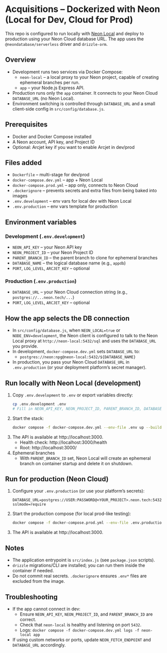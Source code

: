 # Acquisitions – Dockerized with Neon (Local for Dev, Cloud for Prod)

This repo is configured to run locally with [Neon Local](https://neon.com/docs/local/neon-local) and deploy to production using your Neon Cloud database URL. The app uses the `@neondatabase/serverless` driver and `drizzle-orm`.

## Overview
- Development runs two services via Docker Compose:
  - `neon-local` – a local proxy to your Neon project, capable of creating ephemeral branches per run.
  - `app` – your Node.js Express API.
- Production runs only the `app` container. It connects to your Neon Cloud `DATABASE_URL` (no Neon Local).
- Environment switching is controlled through `DATABASE_URL` and a small client-side config in `src/config/database.js`.

## Prerequisites
- Docker and Docker Compose installed
- A Neon account, API key, and Project ID
- Optional: Arcjet key if you want to enable Arcjet in dev/prod

## Files added
- `Dockerfile` – multi-stage for dev/prod
- `docker-compose.dev.yml` – app + Neon Local
- `docker-compose.prod.yml` – app only, connects to Neon Cloud
- `.dockerignore` – prevents secrets and extra files from being baked into images
- `.env.development` – env vars for local dev with Neon Local
- `.env.production` – env vars template for production

## Environment variables

### Development (`.env.development`)
- `NEON_API_KEY` – your Neon API key
- `NEON_PROJECT_ID` – your Neon Project ID
- `PARENT_BRANCH_ID` – the parent branch to clone for ephemeral branches
- `DATABASE_NAME` – the logical database name (e.g., `appdb`)
- `PORT`, `LOG_LEVEL`, `ARCJET_KEY` – optional

### Production (`.env.production`)
- `DATABASE_URL` – your Neon Cloud connection string (e.g., `postgres://...neon.tech/...`)
- `PORT`, `LOG_LEVEL`, `ARCJET_KEY` – optional

## How the app selects the DB connection
- In `src/config/database.js`, when `NEON_LOCAL=true` or `NODE_ENV=development`, the Neon client is configured to talk to the Neon Local proxy at `http://neon-local:5432/sql` and uses the `DATABASE_URL` you provide.
- In development, `docker-compose.dev.yml` sets `DATABASE_URL` to:
  - `postgres://neon:npg@neon-local:5432/${DATABASE_NAME}`
- In production, you pass your Neon Cloud `DATABASE_URL` in `.env.production` (or your deployment platform’s secret manager).

## Run locally with Neon Local (development)
1. Copy `.env.development` to `.env` or export variables directly:
   ```bash
   cp .env.development .env
   # Fill in NEON_API_KEY, NEON_PROJECT_ID, PARENT_BRANCH_ID, DATABASE_NAME
   ```
2. Start the stack:
   ```bash
   docker compose -f docker-compose.dev.yml --env-file .env up --build
   ```
3. The API is available at http://localhost:3000.
   - Health check: http://localhost:3000/health
   - Root: http://localhost:3000/
4. Ephemeral branches
   - With `PARENT_BRANCH_ID` set, Neon Local will create an ephemeral branch on container startup and delete it on shutdown.

## Run for production (Neon Cloud)
1. Configure your `.env.production` (or use your platform’s secrets):
   ```env
   DATABASE_URL=postgres://USER:PASSWORD@<YOUR_PROJECT>.neon.tech:5432/DBNAME?sslmode=require
   ```
2. Start the production compose (for local prod-like testing):
   ```bash
   docker compose -f docker-compose.prod.yml --env-file .env.production up --build -d
   ```
3. The API is available at http://localhost:3000.

## Notes
- The application entrypoint is `src/index.js` (see `package.json` scripts).
- `drizzle` migrations/CLI are installed; you can run them inside the container if needed.
- Do not commit real secrets. `.dockerignore` ensures `.env*` files are excluded from the image.

## Troubleshooting
- If the app cannot connect in dev:
  - Ensure `NEON_API_KEY`, `NEON_PROJECT_ID`, and `PARENT_BRANCH_ID` are correct.
  - Check that `neon-local` is healthy and listening on port `5432`.
  - Logs: `docker compose -f docker-compose.dev.yml logs -f neon-local app`
- If using custom networks or ports, update `NEON_FETCH_ENDPOINT` and `DATABASE_URL` accordingly.
